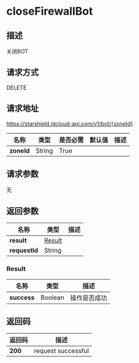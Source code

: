 # closeFirewallBot


## 描述
关闭BOT

## 请求方式
DELETE

## 请求地址
https://starshield.jdcloud-api.com/v1/bot/{zoneId}

|名称|类型|是否必需|默认值|描述|
|---|---|---|---|---|
|**zoneId**|String|True| | |

## 请求参数
无


## 返回参数
|名称|类型|描述|
|---|---|---|
|**result**|[Result](closeFirewallBot#result)| |
|**requestId**|String| |

### <div id="result">Result</div>
|名称|类型|描述|
|---|---|---|
|**success**|Boolean|操作是否成功|

## 返回码
|返回码|描述|
|---|---|
|**200**|request successful|
